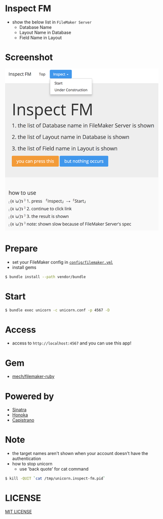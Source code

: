 # Inspect FM
- show the below list in `FileMaker Server`
    - Database Name
    - Layout Name in Database
    - Field Name in Layout

# Screenshot
![inspect_fm](inspect_fm.png "inspect_fm")

# Prepare
- set your FileMaker config in [`config/filemaker.yml`](/config/filemaker.yml)
- install gems

```bash
$ bundle install --path vendor/bundle
```

# Start

```bash
$ bundle exec unicorn -c unicorn.conf -p 4567 -D
```

# Access
- access to `http://localhost:4567` and you can use this app!

# Gem
- [mech/filemaker-ruby](https://github.com/mech/filemaker-ruby)

# Powered by
- [Sinatra](http://www.sinatrarb.com/)
- [Honoka](http://honokak.osaka/)
- [Capistrano](http://capistranorb.com/)

# Note
- the target names aren't shown when your account doesn't have the authentication
- how to stop unicorn
    - use 'back quote' for cat command

```bash
$ kill -QUIT `cat /tmp/unicorn.inspect-fm.pid`
```

# LICENSE
[MIT LICENSE](/LICENSE)

